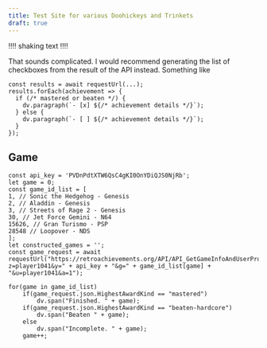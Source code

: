 ```yaml
---
title: Test Site for various Doohickeys and Trinkets
draft: true
---
```


‼‼
shaking text
‼‼

That sounds complicated. I would recommend generating the list of checkboxes from the result of the API instead. Something like
~~~dataviewjs
const results = await requestUrl(...);
results.forEach(achievement => {
  if (/* mastered or beaten */) {
    dv.paragraph(`- [x] ${/* achievement details */}`);
  } else {
    dv.paragraph(`- [ ] ${/* achievement details */}`);
  }
});
~~~

## Game

~~~dataviewjs
const api_key = 'PVDnPdtXTW6QsC4gKI0OnYDiQJS0NjRb';
let game = 0;
const game_id_list = [
1, // Sonic the Hedgehog - Genesis
2, // Aladdin - Genesis
3, // Streets of Rage 2 - Genesis
30, // Jet Force Gemini - N64
15626, // Gran Turismo - PSP
28548 // Loopover - NDS
];
let constructed_games = '';
const game_request = await requestUrl("https://retroachievements.org/API/API_GetGameInfoAndUserProgress.php?z=player1041&y=" + api_key + "&g=" + game_id_list[game] + "&u=player1041&a=1");

for(game in game_id_list)
	if(game_request.json.HighestAwardKind == "mastered")
		dv.span("Finished. " + game);
	if(game_request.json.HighestAwardKind == "beaten-hardcore")
		dv.span("Beaten " + game);
	else
		dv.span("Incomplete. " + game);
	game++;
	
~~~
